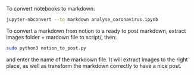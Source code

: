 

To convert notebooks to markdown:

``` bash
jupyter-nbconvert --to markdown analyse_coronavirus.ipynb 
```

To convert a markdown from notion to a ready to post markdown, extract images folder + mardown file to script/, then:

``` bash
sudo python3 notion_to_post.py 
```
and enter the name of the markdown file. It will extract images to the right place, as well as transform the markdown correctly to have a nice post.